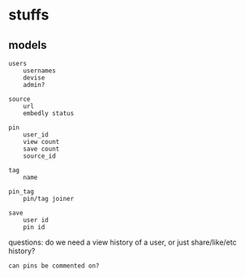 # stuffs

## models
    users
        usernames
        devise
        admin?

    source
        url
        embedly status

    pin
        user_id
        view count
        save count
        source_id

    tag
        name

    pin_tag
        pin/tag joiner

    save
        user id
        pin id
        




questions:
    do we need a view history of a user, or just
    share/like/etc history?

    can pins be commented on?


